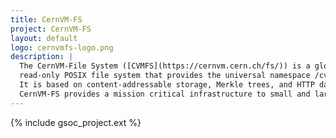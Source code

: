 ```yaml
---
title: CernVM-FS
project: CernVM-FS
layout: default
logo: cernvmfs-logo.png
description: |
  The CernVM-File System ([CVMFS](https://cernvm.cern.ch/fs/)) is a global,
  read-only POSIX file system that provides the universal namespace /cvmfs.
  It is based on content-addressable storage, Merkle trees, and HTTP data transport.
  CernVM-FS provides a mission critical infrastructure to small and large HEP collaborations.
---
```


{% include gsoc_project.ext %}
